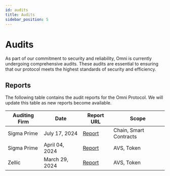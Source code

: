 ```yaml
---
id: audits
title: Audits
sidebar_position: 5
---
```


# Audits

As part of our commitment to security and reliability, Omni is currently undergoing comprehensive audits. These audits are essential to ensuring that our protocol meets the highest standards of security and efficiency.

## Reports

The following table contains the audit reports for the Omni Protocol. We will update this table as new reports become available.

| Auditing Firm | Date | Report URL | Scope |
| ------------- | ---- | ---------- | ----- |
| Sigma Prime   | July 17, 2024   | [Report](https://docs.omni.network/sigma-prime-chain.pdf) | Chain, Smart Contracts |
| Sigma Prime   | April 04, 2024  | [Report](https://docs.omni.network/sigma-prime-avs.pdf) | AVS, Token |
| Zellic        | March 29, 2024  | [Report](https://docs.omni.network/zellic-avs.pdf) | AVS, Token |
